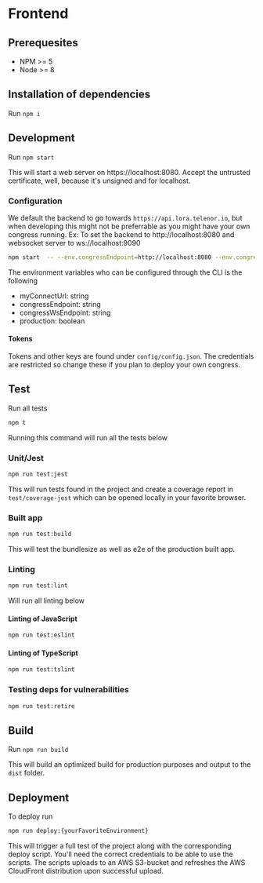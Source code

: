 # Frontend

## Prerequesites
- NPM >= 5
- Node >= 8

## Installation of dependencies

Run `npm i`

## Development

Run `npm start`

This will start a web server on https://localhost:8080. Accept the untrusted certificate, well, because it's unsigned and for localhost.

### Configuration

We default the backend to go towards `https://api.lora.telenor.io`, but when developing this might not be preferrable as you might have your own congress running. Ex: To set the backend to http://localhost:8080 and websocket server to ws://localhost:9090

```bash
npm start  -- --env.congressEndpoint=http://localhost:8080 --env.congressWsEndpoint=ws://localhost:9090
```

The environment variables who can be configured through the CLI is the following
- myConnectUrl: string
- congressEndpoint: string
- congressWsEndpoint: string
- production: boolean

#### Tokens
Tokens and other keys are found under `config/config.json`. The credentials are restricted so change these if you plan to deploy your own congress.

## Test

Run all tests
```bash
npm t
```

Running this command will run all the tests below

### Unit/Jest

```bash
npm run test:jest
```

This will run tests found in the project and create a coverage report in `test/coverage-jest` which can be opened locally in your favorite browser.

### Built app

```bash
npm run test:build
```

This will test the bundlesize as well as e2e of the production built app.

### Linting

```bash
npm run test:lint
```

Will run all linting below

#### Linting of JavaScript
```bash
npm run test:eslint
```

#### Linting of TypeScript
```bash
npm run test:tslint
```

### Testing deps for vulnerabilities
```bash
npm run test:retire
``` 

## Build

Run `npm run build`

This will build an optimized build for production purposes and output to the `dist` folder.

## Deployment

To deploy run
```bash
npm run deploy:{yourFavoriteEnvironment}
```

This will trigger a full test of the project along with the corresponding deploy script. You'll need the correct credentials to be able to use the scripts. The scripts uploads to an AWS S3-bucket and refreshes the AWS CloudFront distribution upon successful upload.

